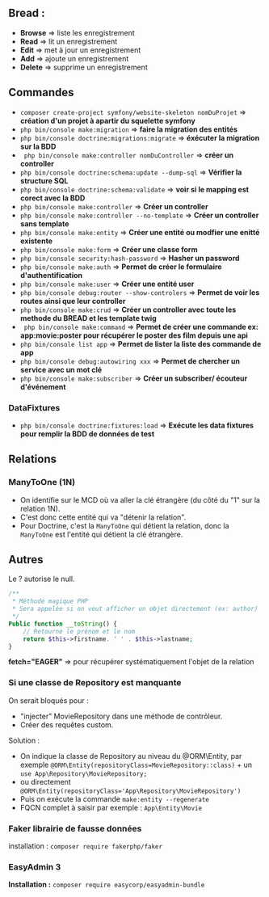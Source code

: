 ## Bread :
- **Browse** => liste les enregistrement
- **Read** => lit un enregistrement
- **Edit** => met à jour un enregistrement
- **Add** => ajoute un enregistrement
- **Delete** => supprime un enregistrement

## Commandes

- ``` composer create-project symfony/website-skeleton nomDuProjet ``` => **création d'un projet à apartir du squelette symfony**
- ``` php bin/console make:migration ``` => **faire la migration des entités**
- ``` php bin/console doctrine:migrations:migrate ``` => **éxécuter la migration sur la BDD**
- ``` php bin/console make:controller nomDuController``` => **créer un controller**
- ``` php bin/console doctrine:schema:update --dump-sql ``` => **Vérifier la structure SQL**
- ``` php bin/console doctrine:schema:validate ``` => **voir si le mapping est corect avec la BDD**
- ``` php bin/console make:controller ``` => **Créer un controller**
- `php bin/console make:controller --no-template` => **Créer un controller sans template**
- ``` php bin/console make:entity ``` => **Créer une entité ou modfier une enitté existente**
- ` php bin/console make:form ` => **Créer une classe form**
- ` php bin/console security:hash-password ` => **Hasher un password**
- ` php bin/console make:auth ` => **Permet de créer le formulaire d'authentification**
- `php bin/console make:user` => **Créer une entité  user**
-  `php bin/console debug:router --show-controlers` => **Permet de voir les routes ainsi que leur controller**
-  ` php bin/console make:crud ` => **Créer un controller avec toute les methode du BREAD et les template twig**
-  ` php bin/console make:command` => **Permet de créer une commande ex: app:movie:poster pour récupérer le poster des film depuis une api**
-  `php bin/console list app` => **Permet de lister la liste des commande de app**
-  `php bin/console debug:autowiring xxx` => **Permet de chercher un service avec un mot clé**
-   `php bin/console make:subscriber` => **Créer un subscriber/ écouteur d'événement**

### DataFixtures
- ` php bin/console doctrine:fixtures:load ` => **Exécute les data fixtures pour remplir la BDD de données de test**

## Relations

### ManyToOne (1N)

- On identifie sur le MCD où va aller la clé étrangère (du côté du "1" sur la relation 1N).
- C'est donc cette entité qui va "détenir la relation". 
- Pour Doctrine, c'est la `ManyToOne` qui détient la relation, donc la `ManyToOne` est l'entité qui détient la clé étrangère.

## Autres

Le ? autorise le null.

```php 
/**
 * Méthode magique PHP
 * Sera appelée si on veut afficher un objet directement (ex: author)
 */
Public function __toString() {
    // Retourne le prénom et le nom
    return $this->firstname. ' ' . $this->lastname;
}

```

**fetch="EAGER"** => pour récupérer systématiquement l'objet de la relation

### Si une classe de Repository est manquante

On serait bloqués pour :
- "injecter" MovieRepository dans une méthode de contrôleur.
- Créer des requêtes custom.

Solution :
- On indique la classe de Repository au niveau du @ORM\Entity, par exemple `@ORM\Entity(repositoryClass=MovieRepository::class)` + un `use App\Repository\MovieRepository;`
- ou directement `@ORM\Entity(repositoryClass='App\Repository\MovieRepository')`
- Puis on exécute la commande `make:entity --regenerate`
- FQCN complet à saisir par exemple : `App\Entity\Movie`

### Faker librairie de fausse données

installation :
` composer require fakerphp/faker `

### EasyAdmin 3

**Installation :**
`composer require easycorp/easyadmin-bundle`